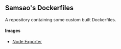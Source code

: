 ## Samsao's Dockerfiles

A repository containing some custom built Dockerfiles.

#### Images

 * [Node Exporter](/node-exporter)
